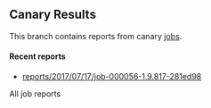 ## Canary Results

This branch contains reports from canary [jobs](https://github.com/cljs-oss/canary/tree/jobs).

#### Recent reports

* [reports/2017/07/17/job-000056-1.9.817-281ed98](reports/2017/07/17/job-000056-1.9.817-281ed98)

All job reports
